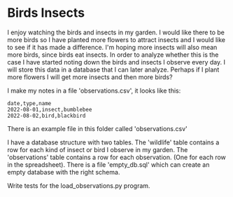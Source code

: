 # Birds Insects

I enjoy watching the birds and insects in my garden. I would like there to be more birds so I have planted more flowers to attract insects and I would like to see if it has made a difference. I'm hoping more insects will also mean more birds, since birds eat insects. In order to analyze whether this is the case I have started noting down the birds and insects I observe every day. I will store this data in a database that I can later analyze. Perhaps if I plant more flowers I will get more insects and then more birds?

I make my notes in a file 'observations.csv', it looks like this:

	date,type,name
	2022-08-01,insect,bumblebee
	2022-08-02,bird,blackbird

There is an example file in this folder called 'observations.csv'

I have a database structure with two tables. The 'wildlife' table contains a row for each kind of insect or bird I observe in my garden. The 'observations' table contains a row for each observation. (One for each row in the spreadsheet). There is a file 'empty_db.sql' which can create an empty database with the right schema.

Write tests for the load_observations.py program.
